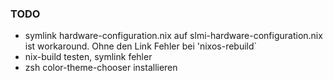 ### TODO

- symlink hardware-configuration.nix auf slmi-hardware-configuration.nix ist workaround. Ohne den Link Fehler bei 'nixos-rebuild`
- nix-build testen, symlink fehler
- zsh color-theme-chooser installieren

